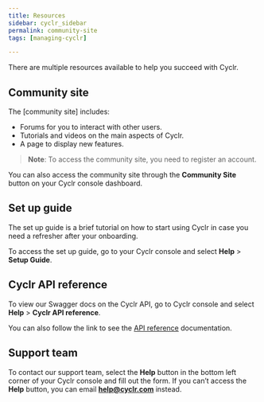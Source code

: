 ```yaml
---
title: Resources
sidebar: cyclr_sidebar
permalink: community-site
tags: [managing-cyclr]

---
```


There are multiple resources available to help you succeed with Cyclr.

## Community site
The [community site] includes:

*  Forums for you to interact with other users.
*  Tutorials and videos on the main aspects of Cyclr.
*  A page to display new features.

> **Note**: To access the community site, you need to register an account.

You can also access the community site through the **Community Site** button on your Cyclr console dashboard.

## Set up guide
The set up guide is a brief tutorial on how to start using Cyclr in case you need a refresher after your onboarding.

To access the set up guide, go to your Cyclr console and select **Help** > **Setup Guide**.

## Cyclr API reference
To view our Swagger docs on the Cyclr API, go to Cyclr console and select **Help** > **Cyclr API reference**.

You can also follow the link to see the [API reference]() documentation.

## Support team
To contact our support team, select the **Help** button in the bottom left corner of your Cyclr console and fill out the form.  If you can’t access the **Help** button, you can email **help@cyclr.com** instead.
